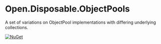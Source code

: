 # Open.Disposable.ObjectPools
A set of variations on ObjectPool implementations with differing underlying collections.

[![NuGet](http://img.shields.io/nuget/v/Open.Disposable.ObjectPools.svg)](https://www.nuget.org/packages/Open.Disposable.ObjectPools/)
